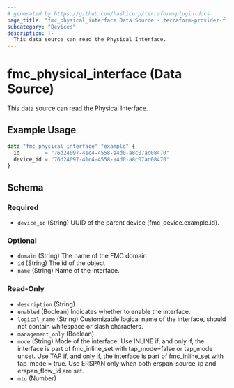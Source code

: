 ```yaml
---
# generated by https://github.com/hashicorp/terraform-plugin-docs
page_title: "fmc_physical_interface Data Source - terraform-provider-fmc"
subcategory: "Devices"
description: |-
  This data source can read the Physical Interface.
---
```


# fmc_physical_interface (Data Source)

This data source can read the Physical Interface.

## Example Usage

```terraform
data "fmc_physical_interface" "example" {
  id        = "76d24097-41c4-4558-a4d0-a8c07ac08470"
  device_id = "76d24097-41c4-4558-a4d0-a8c07ac08470"
}
```

<!-- schema generated by tfplugindocs -->
## Schema

### Required

- `device_id` (String) UUID of the parent device (fmc_device.example.id).

### Optional

- `domain` (String) The name of the FMC domain
- `id` (String) The id of the object
- `name` (String) Name of the interface.

### Read-Only

- `description` (String)
- `enabled` (Boolean) Indicates whether to enable the interface.
- `logical_name` (String) Customizable logical name of the interface, should not contain whitespace or slash characters.
- `management_only` (Boolean)
- `mode` (String) Mode of the interface. Use INLINE if, and only if, the interface is part of fmc_inline_set with tap_mode=false or tap_mode unset. Use TAP if, and only if, the interface is part of fmc_inline_set with tap_mode = true. Use ERSPAN only when both erspan_source_ip and erspan_flow_id are set.
- `mtu` (Number)
